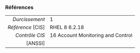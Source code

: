 ### Références

|                 |    |
|----------------:|:---|
|   *Durcissement*| 1 |
|*Référence* [CIS]| RHEL 8 6.2.18 |
|   *Contrôle CIS*| 16 Account Monitoring and Control |
|          [ANSSI]|  |
